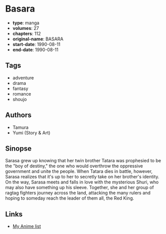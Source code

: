 # Basara

-   **type**: manga
-   **volumes**: 27
-   **chapters**: 112
-   **original-name**: BASARA
-   **start-date**: 1990-08-11
-   **end-date**: 1990-08-11

## Tags

-   adventure
-   drama
-   fantasy
-   romance
-   shoujo

## Authors

-   Tamura
-   Yumi (Story & Art)

## Sinopse

Sarasa grew up knowing that her twin brother Tatara was prophesied to be the "boy of destiny," the one who would overthrow the oppressive government and unite the people. When Tatara dies in battle, however, Sarasa realizes that it's up to her to secretly take on her brother's identity. On the way, Sarasa meets and falls in love with the mysterious Shuri, who may also have something up his sleeve. Together, she and her group of ragtag fighters journey across the land, attacking the many rulers and hoping to someday reach the leader of them all, the Red King.

## Links

-   [My Anime list](https://myanimelist.net/manga/974/Basara)
